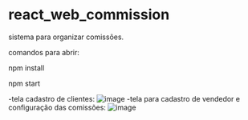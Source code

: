 # react_web_commission
sistema para organizar comissões.

comandos para abrir:

npm install

npm start

-tela cadastro de clientes:
![image](https://github.com/viniciudev/react_web_commission/assets/137787628/2407eb12-cac1-49ad-a96d-1cfaf4357098)
-tela para cadastro de vendedor e configuração das comissões:
![image](https://github.com/viniciudev/react_web_commission/assets/137787628/0a92c3e0-444b-4786-83b9-4a532a98df8c)

